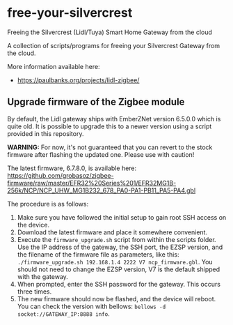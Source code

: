 # free-your-silvercrest
Freeing the Silvercrest (Lidl/Tuya) Smart Home Gateway from the cloud

A collection of scripts/programs for freeing your Silvercrest
Gateway from the cloud.

More information available here: 

* https://paulbanks.org/projects/lidl-zigbee/

## Upgrade firmware of the Zigbee module
By default, the Lidl gateway ships with EmberZNet version 6.5.0.0 which is quite old. It is possible to upgrade this to a newer version using a script provided in this repository.

**WARNING:** For now, it's not guaranteed that you can revert to the stock firmware after flashing the updated one. Please use with caution!

The latest firmware, 6.7.8.0, is available here: https://github.com/grobasoz/zigbee-firmware/raw/master/EFR32%20Series%201/EFR32MG1B-256k/NCP/NCP_UHW_MG1B232_678_PA0-PA1-PB11_PA5-PA4.gbl

The procedure is as follows:

1. Make sure you have followed the initial setup to gain root SSH access on the device.
2. Download the latest firmware and place it somewhere convenient.
3. Execute the `firmware_upgrade.sh` script from within the scripts folder. Use the IP address of the gateway, the SSH port, the EZSP version, and the filename of the firmware file as parameters, like this: `./firmware_upgrade.sh 192.168.1.4 2222 V7 ncp_firmware.gbl`. You should not need to change the EZSP version, V7 is the default shipped with the gateway.
4. When prompted, enter the SSH password for the gateway. This occurs three times.
5. The new firmware should now be flashed, and the device will reboot. You can check the version with bellows: `bellows -d socket://GATEWAY_IP:8888 info`.